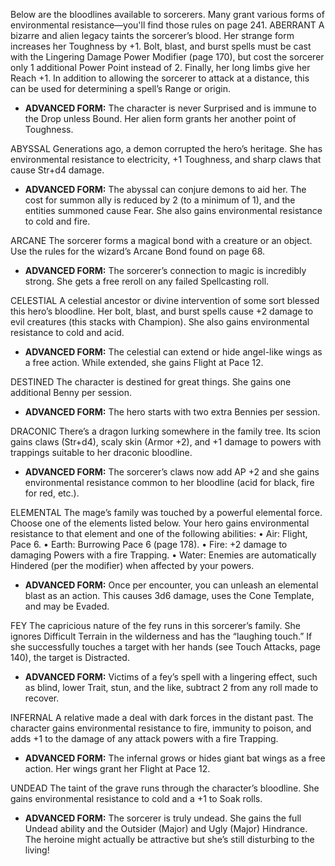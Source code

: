 Below are the bloodlines available to sorcerers. Many grant various forms of environmental resistance—you'll find those rules on page 241.
ABERRANT
A bizarre and alien legacy taints the sorcerer’s blood. Her strange form increases her Toughness by +1. Bolt, blast, and burst spells must be cast with the Lingering Damage Power Modifier (page 170), but cost the sorcerer only 1 additional Power Point instead of 2.
Finally, her long limbs give her Reach +1. In addition to allowing the sorcerer to attack at a distance, this can be used for determining a spell’s Range or origin.
 - **ADVANCED FORM:** The character is never Surprised and is immune to the Drop unless Bound. Her alien form grants her another point of Toughness.

ABYSSAL
Generations ago, a demon corrupted the hero’s heritage. She has environmental resistance to electricity, +1 Toughness, and sharp claws that cause Str+d4 damage.
 - **ADVANCED FORM:** The abyssal can conjure demons to aid her. The cost for summon ally is reduced by 2 (to a minimum of 1), and the entities summoned cause Fear. She also gains environmental resistance to cold and fire.

ARCANE
The sorcerer forms a magical bond with a creature or an object. Use the rules for the wizard’s Arcane Bond found on page 68.
 - **ADVANCED FORM:** The sorcerer’s connection to magic is incredibly strong. She gets a free reroll on any failed Spellcasting roll.

CELESTIAL
A celestial ancestor or divine intervention of some sort blessed this hero’s bloodline. Her bolt, blast, and burst spells cause +2 damage to evil creatures (this stacks with Champion). She also gains environmental resistance to cold and acid.
 - **ADVANCED FORM:** The celestial can extend or hide angel-like wings as a free action. While extended, she gains Flight at Pace 12.

DESTINED
The character is destined for great things. She gains one additional Benny per session.
 - **ADVANCED FORM:** The hero starts with two extra Bennies per session.

DRACONIC
There’s a dragon lurking somewhere in the family tree. Its scion gains claws (Str+d4), scaly skin (Armor +2), and +1 damage to powers with trappings suitable to her draconic bloodline.
 - **ADVANCED FORM:** The sorcerer’s claws now add AP +2 and she gains environmental resistance common to her bloodline (acid for black, fire for red, etc.).

ELEMENTAL
The mage’s family was touched by a powerful elemental force. Choose one of the elements listed below. Your hero gains environmental resistance to that element and one of the following abilities:
• Air: Flight, Pace 6.
• Earth: Burrowing Pace 6 (page 178).
• Fire: +2 damage to damaging Powers with a fire Trapping.
• Water: Enemies are automatically Hindered (per the modifier) when affected by your powers.
 - **ADVANCED FORM:** Once per encounter, you can unleash an elemental blast as an action. This causes 3d6 damage, uses the Cone Template, and may be Evaded.

FEY
The capricious nature of the fey runs in this sorcerer’s family. She ignores Difficult Terrain in the wilderness and has the “laughing touch.” If she successfully touches a target with her hands (see Touch Attacks, page 140), the target is Distracted.
 - **ADVANCED FORM:** Victims of a fey’s spell with a lingering effect, such as blind, lower Trait, stun, and the like, subtract 2 from any roll made to recover.

INFERNAL
A relative made a deal with dark forces in the distant past. The character gains environmental resistance to fire, immunity to poison, and adds +1 to the damage of any attack powers with a fire Trapping.
 - **ADVANCED FORM:** The infernal grows or hides giant bat wings as a free action. Her wings grant her Flight at Pace 12.

UNDEAD
The taint of the grave runs through the character’s bloodline. She gains environmental resistance to cold and a +1 to Soak rolls.
 - **ADVANCED FORM:** The sorcerer is truly undead. She gains the full Undead ability and the Outsider (Major) and Ugly (Major) Hindrance. The heroine might actually be attractive but she’s still disturbing to the living!